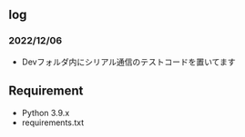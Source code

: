 ## log
### 2022/12/06
+ Devフォルダ内にシリアル通信のテストコードを置いてます

## Requirement
- Python 3.9.x
- requirements.txt
